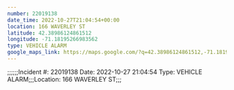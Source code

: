 ```yaml
---
number: 22019138
date_time: 2022-10-27T21:04:54+00:00
location: 166 WAVERLEY ST
latitude: 42.38986124861512
longitude: -71.18195266983562
type: VEHICLE ALARM
google_maps_link: https://maps.google.com/?q=42.38986124861512,-71.18195266983562
---
```


;;;;;;Incident #: 22019138  Date: 2022-10-27 21:04:54   Type: VEHICLE ALARM;;;Location: 166 WAVERLEY ST;;;
